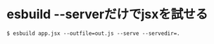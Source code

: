 # esbuild --serverだけでjsxを試せる

```console
$ esbuild app.jsx --outfile=out.js --serve --servedir=.
```